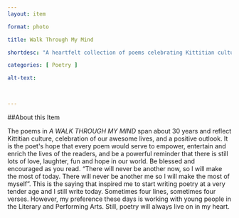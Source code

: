 ```yaml
--- 
layout: item 

format: photo 

title: Walk Through My Mind  

shortdesc: "A heartfelt collection of poems celebrating Kittitian culture, life's joys, and the power of positivity, offering empowerment and entertainment for readers of all ages."

categories: [ Poetry ] 

alt-text:  

 

--- 
```


##About this Item 

The poems in _A WALK THROUGH MY MIND_ span about 30 years and reflect Kittitian culture, celebration of our awesome lives, and a positive outlook. It is the poet's hope that every poem would serve to empower, entertain and enrich the lives of the readers, and be a powerful reminder that there is still lots of love, laughter, fun and hope in our world. Be blessed and encouraged as you read. “There will never be another now, so l will make the most of today. There will never be another me so l will make the most of myself”. This is the saying that inspired me to start writing poetry at a very tender age and I still write today. Sometimes four lines, sometimes four verses. However, my preference these days is working with young people in the Literary and Performing Arts. Still, poetry will always live on in my heart.
